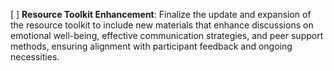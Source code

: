 [ ] **Resource Toolkit Enhancement**: Finalize the update and expansion of the resource toolkit to include new materials that enhance discussions on emotional well-being, effective communication strategies, and peer support methods, ensuring alignment with participant feedback and ongoing necessities.